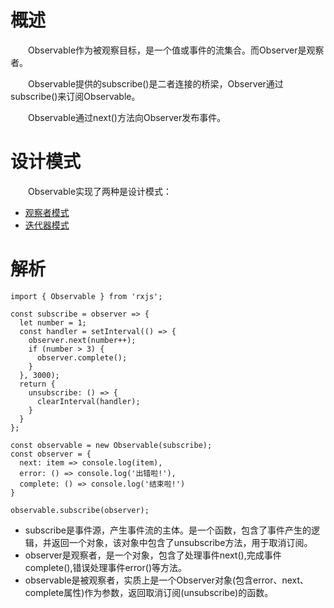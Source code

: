# 概述
&emsp;&emsp;Observable作为被观察目标，是一个值或事件的流集合。而Observer是观察者。

&emsp;&emsp;Observable提供的subscribe()是二者连接的桥梁，Observer通过subscribe()来订阅Observable。

&emsp;&emsp;Observable通过next()方法向Observer发布事件。

# 设计模式
&emsp;&emsp;Observable实现了两种是设计模式：
* [观察者模式](https://github.com/staven630/blog/blob/master/%E6%82%9F%E9%80%8FJavaScript%E8%AE%BE%E8%AE%A1%E6%A8%A1%E5%BC%8F/%E6%82%9F%E9%80%8FJavaScript%E8%AE%BE%E8%AE%A1%E6%A8%A1%E5%BC%8F%E2%80%94%E2%80%94%E8%A7%82%E5%AF%9F%E8%80%85%E6%A8%A1%E5%BC%8F.md)
* [迭代器模式](https://github.com/staven630/blog/blob/master/%E6%82%9F%E9%80%8FJavaScript%E8%AE%BE%E8%AE%A1%E6%A8%A1%E5%BC%8F/%E6%82%9F%E9%80%8FJavaScript%E8%AE%BE%E8%AE%A1%E6%A8%A1%E5%BC%8F%E2%80%94%E2%80%94%E8%BF%AD%E4%BB%A3%E5%99%A8%E6%A8%A1%E5%BC%8F.md)

# 解析
```
import { Observable } from 'rxjs';

const subscribe = observer => {
  let number = 1;
  const handler = setInterval(() => {
    observer.next(number++);
    if (number > 3) {
      observer.complete();
    }
  }, 3000);
  return {
    unsubscribe: () => {
      clearInterval(handler);
    }
  }
};

const observable = new Observable(subscribe);
const observer = {
  next: item => console.log(item),
  error: () => console.log('出错啦!'),
  complete: () => console.log('结束啦!')
}

observable.subscribe(observer);
```
* subscribe是事件源，产生事件流的主体。是一个函数，包含了事件产生的逻辑，并返回一个对象，该对象中包含了unsubscribe方法，用于取消订阅。
* observer是观察者，是一个对象，包含了处理事件next(),完成事件complete(),错误处理事件error()等方法。
* observable是被观察者，实质上是一个Observer对象(包含error、next、complete属性)作为参数，返回取消订阅(unsubscribe)的函数。
